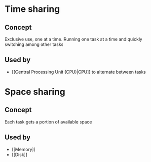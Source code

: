 # Time sharing
## Concept
Exclusive use, one at a time.
Running one task at a time and quickly switching among other tasks

## Used by
- [[Central Processing Unit (CPU)|CPU]] to alternate between tasks

# Space sharing
## Concept
Each task gets a portion of available space

## Used by
- [[Memory]]
- [[Disk]]

